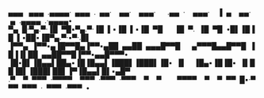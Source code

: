 <p><spanstyle="font-family: 'Lucida Console'; line-height: 14px; font-size: 14px; display: inline-block;">▄▄▄&nbsp;&nbsp;&nbsp;▄▄▄&nbsp;&nbsp;.▄▄▄▄&middot;&nbsp;&nbsp;▄▄▄&nbsp;&nbsp;.&nbsp;&nbsp;▄▄&middot;&nbsp;&nbsp;&nbsp;&nbsp;▄▄&middot;&nbsp;&nbsp;&nbsp;&nbsp;▄▄▄&middot;&nbsp;&nbsp;&nbsp;&nbsp;&nbsp;&nbsp;.▄▄&nbsp;&nbsp;&middot;&nbsp;&nbsp;&nbsp;&nbsp;▄▄▄&middot;&nbsp;&nbsp;&nbsp;&nbsp;▐&nbsp;&nbsp;▄&nbsp;&nbsp;&nbsp;&nbsp;▄▄&middot;&nbsp;&nbsp;&nbsp;&nbsp;▄&nbsp;&nbsp;.▄▄▄▄&nbsp;&nbsp;.&middot;▄▄▄▄&bull;<br/>▀▄&nbsp;&nbsp;█&middot;▀▄.▀&middot;▐█&nbsp;&nbsp;▀█▪▀▄.▀&middot;▐█&nbsp;&nbsp;▌▪▐█&nbsp;&nbsp;▌▪▐█&nbsp;&nbsp;▀█&nbsp;&nbsp;&nbsp;&nbsp;&nbsp;&nbsp;▐█&nbsp;&nbsp;▀.&nbsp;&nbsp;▐█&nbsp;&nbsp;▀█&nbsp;&nbsp;&bull;█▌▐█▐█&nbsp;&nbsp;▌▪██▪▐█▀▄.▀&middot;▪▀&middot;.█▌<br/>▐▀▀▄&nbsp;&nbsp;▐▀▀▪▄▐█▀▀█▄▐▀▀▪▄██&nbsp;&nbsp;▄▄██&nbsp;&nbsp;▄▄▄█▀▀█&nbsp;&nbsp;&nbsp;&nbsp;&nbsp;&nbsp;▄▀▀▀█▄▄█▀▀█&nbsp;&nbsp;▐█▐▐▌██&nbsp;&nbsp;▄▄██▀▀█▐▀▀▪▄▄█▀▀▀&bull;<br/>▐█&bull;█▌▐█▄▄▌██▄▪▐█▐█▄▄▌▐███▌▐███▌▐█▪&nbsp;&nbsp;▐▌&nbsp;&nbsp;&nbsp;&nbsp;▐█▄▪▐█▐█▪&nbsp;&nbsp;▐▌██▐█▌▐███▌██▌▐▀▐█▄▄▌█▌▪▄█▀<br/>.▀&nbsp;&nbsp;&nbsp;&nbsp;▀&nbsp;&nbsp;▀▀▀&nbsp;&nbsp;&middot;▀▀▀▀&nbsp;&nbsp;&nbsp;&nbsp;▀▀▀&nbsp;&nbsp;&middot;▀▀▀&nbsp;&nbsp;&middot;▀▀▀&nbsp;&nbsp;&nbsp;&nbsp;▀&nbsp;&nbsp;&nbsp;&nbsp;▀&nbsp;&nbsp;&nbsp;&nbsp;&nbsp;&nbsp;&nbsp;&nbsp;▀▀▀▀&nbsp;&nbsp;&nbsp;&nbsp;▀&nbsp;&nbsp;&nbsp;&nbsp;▀&nbsp;&nbsp;▀▀&nbsp;&nbsp;█▪&middot;▀▀▀&nbsp;&nbsp;▀▀▀&nbsp;&nbsp;&middot;&nbsp;&nbsp;▀▀▀&nbsp;&nbsp;&middot;▀▀▀&nbsp;&nbsp;&bull;<br /></span></p>

<!--
**Beccachez/Beccachez** is a ✨ _special_ ✨ repository because its `README.md` (this file) appears on your GitHub profile.

Here are some ideas to get you started:

- 🔭 I’m currently working on ...
- 🌱 I’m currently learning ...
- 👯 I’m looking to collaborate on ...
- 🤔 I’m looking for help with ...
- 💬 Ask me about ...
- 📫 How to reach me: ...
- 😄 Pronouns: ...
- ⚡ Fun fact: ...
-->
